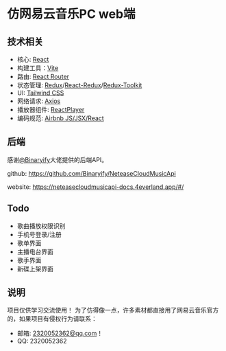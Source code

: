 # 仿网易云音乐PC web端

## 技术相关

- 核心: [React](https://github.com/facebook/react)
- 构建工具：[Vite](https://github.com/vitejs/vite)
- 路由: [React Router](https://github.com/remix-run/react-router)
- 状态管理: [Redux](https://github.com/reduxjs/redux)/[React-Redux](https://github.com/reduxjs/react-redux)/[Redux-Toolkit](https://github.com/reduxjs/redux-toolkit)
- UI: [Tailwind CSS](https://github.com/tailwindlabs/tailwindcss)
- 网络请求: [Axios](https://github.com/axios/axios)
- 播放器组件: [ReactPlayer](https://github.com/CookPete/react-player)
- 编码规范: [Airbnb JS/JSX/React](https://github.com/airbnb/javascript)

## 后端
感谢[@Binaryify](https://github.com/Binaryify)大佬提供的后端API。

github: https://github.com/Binaryify/NeteaseCloudMusicApi

website: https://neteasecloudmusicapi-docs.4everland.app/#/

## Todo
- 歌曲播放权限识别
- 手机号登录/注册
- 歌单界面
- 主播电台界面
- 歌手界面
- 新碟上架界面

## 说明

项目仅供学习交流使用！
为了仿得像一点，许多素材都直接用了网易云音乐官方的，如果项目有侵权行为请联系：

- 邮箱: 2320052362@qq.com！
- QQ: 2320052362

